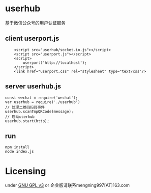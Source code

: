 # userhub
基于微信公众号的用户认证服务

## client userport.js

```
    <script src="userhub/socket.io.js"></script>
    <script src="userport.js"></script>
    <script>
        userport('http://localhost');
    </script>
    <link href="userport.css" rel="stylesheet" type="text/css"/>
```

## server userhub.js

```
const wechat = require('wechat');
var userhub = require('./userhub')
// 处理二维码扫码事件
userhub.scanTmpQRCode(message);
// 启动userhub
userhub.start(http);
```

## run 
```
npm install
node index.js
```
# Licensing

under [GNU GPL v3](/LICENSE) or 企业版请联系mengning997[AT]163.com
